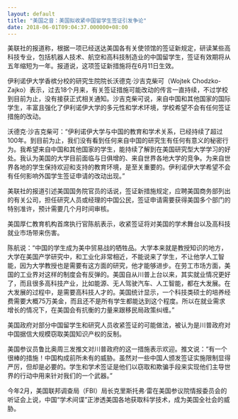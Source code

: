 ```yaml
---
layout: default
title: "美国之音：美国拟收紧中国留学生签证引发争论"
date: 2018-06-01T09:04:37.000000+08:00
---
```


美联社的报道称，根据一项已经送达美国各有关使领馆的签证新规定，研读某些高科技专业，包括机器人技术、航空和高科技制造业的中国留学生，签证有效期将从五年缩短为一年。报道说，这项签证新措施将在6月11日生效。

伊利诺伊大学香槟分校的研究生院院长沃德克·沙吉克柴可（Wojtek Chodzko-Zajko）表示，过去18个月来，有关签证措施可能改动的传言一直持续，不过学校到目前为止，没有接获正式相关通知。沙吉克柴可说，来自中国和其他国家的国际学生，丰富且强化了伊利诺伊大学的多元性和学术环境，学校希望不会有任何签证措施的改动。

沃德克·沙吉克柴可：“伊利诺伊大学与中国的教育和学术关系，已经持续了超过100年。到目前为止，我们没有看到任何来自中国的研究生有任何有意义的秘密行为。我希望来自中国和其他国家的学生，能持续了解到在美国研究型大学学习的好处。我认为美国的大学目前面临与日俱增的、来自世界各地大学的竞争。为来自世界各地的学生保持欢迎和支持的教育环境，是至关重要的。伊利诺伊大学希望不会有任何影响外国学生签证申请的改动出现。”

美联社的报道引述美国国务院官员的话说，签证新措施规定，应聘美国商务部列出的有关公司，担任研究人员或经理的中国公民，签证申请需要获得美国多个部门的特别准许，预计需要几个月时间审核。

美国厚仁教育机构首席执行官陈航表示，收紧签证将对美国的学术舞台以及高科技就业市场带来伤害。

陈航说：“中国的学生成为美中贸易战的牺牲品。大学本来就是教授知识的地方，大学在美国产学研究中，和工业化非常相近，不能说来了学生，不让他学人工智能，因为大学教授也是需要有这方面的研究，他才能够进步。在劳工市场方面，美国的工业界对这样的制度会有反弹的。美国自从川普上台以来，其实就业情况更好了，而且很多高科技产业，比如能源、无人驾驶汽车、人工智能，都在大发展。在大发展的过程中，是需要高科技人才的。美国统计显示，一个科技类硕士的培养经费需要大概75万美金，而且还不是所有学生都能达到这个程度。所以在就业需求增长的情况下，在美国会有抗衡的力量来跟移民局政策纠缠。”

美国政府对部分中国留学生和研究人员收紧签证的可能做法，被认为是川普政府对中国据信大规模窃取美国知识产权的反制。

美国参议员鲁比奥周三发推文对川普政府的这一措施表示欢迎。推文说：“有一个很棒的措施！中国构成前所未有的威胁。虽然对一些中国人颁发签证实施限制显得严厉，但却是必要的。学生和学术签证是他们以窃取和欺骗手段来实现他们主导世界的行动中用来针对我们的一个武器。”

今年2月，美国联邦调查局（FBI）局长克里斯托弗·雷在美国参议院情报委员会的听证会上说，中国“学术间谍”正渗透美国各地获取科学技术，成为美国全社会的威胁。

